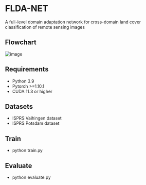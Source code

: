 # FLDA-NET
A full-level domain adaptation network for cross-domain land cover classification of remote sensing images

## Flowchart
![image](blob/main/FLDA-NET.jpg)

## Requirements
- Python 3.9
- Pytorch >=1.10.1
- CUDA 11.3 or higher

## Datasets
- ISPRS Vaihingen dataset
- ISPRS Potsdam dataset

## Train
- python train.py
  
## Evaluate
- python evaluate.py 
